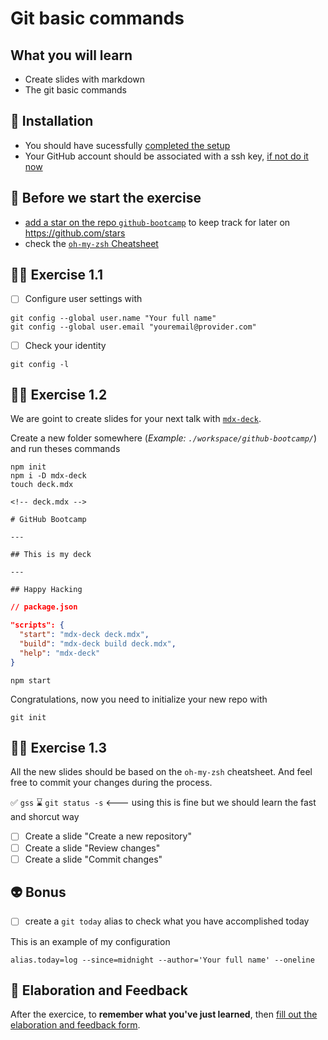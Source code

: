 # Git basic commands

## What you will learn

- Create slides with markdown
- The git basic commands

## 📡 Installation

- You should have sucessfully [completed the setup](../setup/README.md)
- Your GitHub account should be associated with a ssh key, [if not do it now](https://archive.davidl.fr/dev/git.html#associer-son-compte-github)

## 👾 Before we start the exercise

- [add a star on the repo `github-bootcamp`](https://github.com/flexbox/github-bootcamp) to keep track for later on https://github.com/stars
- check the [`oh-my-zsh` Cheatsheet](https://github.com/ohmyzsh/ohmyzsh/wiki/Cheatsheet)

## 👨‍🚀 Exercise 1.1

- [ ] Configure user settings with

```console
git config --global user.name "Your full name"
git config --global user.email "youremail@provider.com"
```
- [ ] Check your identity

```console
git config -l
```

## 👨‍🚀 Exercise 1.2

We are goint to create slides for your next talk with [`mdx-deck`](https://github.com/jxnblk/mdx-deck).

Create a new folder somewhere (_Example: `./workspace/github-bootcamp/`_) and run theses commands

```console
npm init
npm i -D mdx-deck
touch deck.mdx
```

```mdx
<!-- deck.mdx -->

# GitHub Bootcamp

---

## This is my deck

---

## Happy Hacking

```

```json
// package.json

"scripts": {
  "start": "mdx-deck deck.mdx",
  "build": "mdx-deck build deck.mdx",
  "help": "mdx-deck"
}
```

```console
npm start
```

Congratulations, now you need to initialize your new repo with

```console
git init
```


## 👨‍🚀 Exercise 1.3

All the new slides should be based on the `oh-my-zsh` cheatsheet. And feel free to commit your changes during the process.

✅ `gss`
⌛ `git status -s`  <--- using this is fine but we should learn the fast and shorcut way

- [ ] Create a slide "Create a new repository"
- [ ] Create a slide "Review changes"
- [ ] Create a slide "Commit changes"

## 👽 Bonus

- [ ] create a `git today` alias to check what you have accomplished today

This is an example of my configuration

```console
alias.today=log --since=midnight --author='Your full name' --oneline
```

## 🏅 Elaboration and Feedback

After the exercice, to __remember what you've just learned__, then [fill out the elaboration and feedback form](https://airtable.com/shrBuZqOJL5UeLLF1?prefill_Name=GitHub%20101&prefill_Exercice=01).
